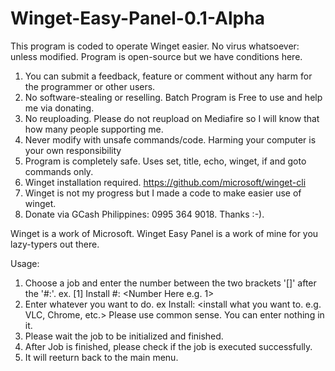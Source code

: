 # Winget-Easy-Panel-0.1-Alpha
This program is coded to operate Winget easier. No virus whatsoever: unless modified.
  Program is open-source but we have conditions here.
  1. You can submit a feedback, feature or comment without any harm for the programmer or other users.
  2. No software-stealing or reselling. Batch Program is Free to use and help me via donating.
  3. No reuploading. Please do not reupload on Mediafire so I will know that how many people supporting me.
  4. Never modify with unsafe commands/code. Harming your computer is your own responsibility
  5. Program is completely safe. Uses set, title, echo, winget, if and goto commands only.
  6. Winget installation required. https://github.com/microsoft/winget-cli
  7. Winget is not my progress but I made a code to make easier use of winget.
  8. Donate via GCash Philippines: 0995 364 9018. Thanks :-).

Winget is a work of Microsoft. Winget Easy Panel is a work of mine for you lazy-typers out there.

Usage: 
  1. Choose a job and enter the number between the two brackets '[]' after the '#:'.
    ex. [1] Install
        #: <Number Here e.g. 1>
  2. Enter whatever you want to do.
    ex Install: <install what you want to. e.g. VLC, Chrome, etc.>
    Please use common sense. You can enter nothing in it.
  3. Please wait the job to be initialized and finished.
  4. After Job is finished, please check if the job is executed successfully.
  5. It will reeturn back to the main menu.
